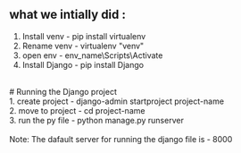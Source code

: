 ## what we intially did : <br>
1. Install venv - pip install virtualenv <br>
2. Rename venv - virtualenv "venv" <br>
3. open env - env_name\Scripts\Activate<br>
4. Install Django - pip install Django <br>
<br>
# Running the Django project <br>
1. create project - django-admin startproject project-name <br>
2. move to project - cd project-name <br>
3. run the py file - python manage.py runserver <br><br>
Note: The dafault server for running the django file is - 8000
<br><br>
